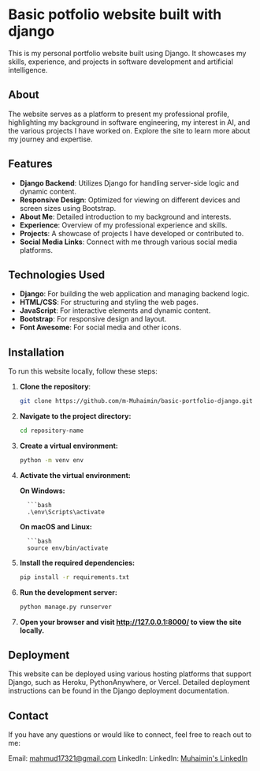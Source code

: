 # Basic potfolio website built with django

This is my personal portfolio website built using Django. It showcases my skills, experience, and projects in software development and artificial intelligence.

## About

The website serves as a platform to present my professional profile, highlighting my background in software engineering, my interest in AI, and the various projects I have worked on. Explore the site to learn more about my journey and expertise.

## Features

- **Django Backend**: Utilizes Django for handling server-side logic and dynamic content.
- **Responsive Design**: Optimized for viewing on different devices and screen sizes using Bootstrap.
- **About Me**: Detailed introduction to my background and interests.
- **Experience**: Overview of my professional experience and skills.
- **Projects**: A showcase of projects I have developed or contributed to.
- **Social Media Links**: Connect with me through various social media platforms.

## Technologies Used

- **Django**: For building the web application and managing backend logic.
- **HTML/CSS**: For structuring and styling the web pages.
- **JavaScript**: For interactive elements and dynamic content.
- **Bootstrap**: For responsive design and layout.
- **Font Awesome**: For social media and other icons.

## Installation

To run this website locally, follow these steps:

1. **Clone the repository**:
   ```bash
   git clone https://github.com/m-Muhaimin/basic-portfolio-django.git

2. **Navigate to the project directory:**

   ```bash
   cd repository-name

3. **Create a virtual environment:**

   ```bash
   python -m venv env
   
4. **Activate the virtual environment:**

   **On Windows:**

         ```bash
         .\env\Scripts\activate

   **On macOS and Linux:**

         ```bash
         source env/bin/activate
   
6. **Install the required dependencies:**

      ```bash
      pip install -r requirements.txt

7. **Run the development server:**

      ```bash
      python manage.py runserver

6. **Open your browser and visit http://127.0.0.1:8000/ to view the site locally.**

## Deployment
This website can be deployed using various hosting platforms that support Django, such as Heroku, PythonAnywhere, or Vercel. Detailed deployment instructions can be found in the Django deployment documentation.

## Contact
If you have any questions or would like to connect, feel free to reach out to me:

Email: mahmud17321@gmail.com
LinkedIn: LinkedIn: [Muhaimin's LinkedIn](https://www.linkedin.com/in/mahmud-al-muhaimin/)
